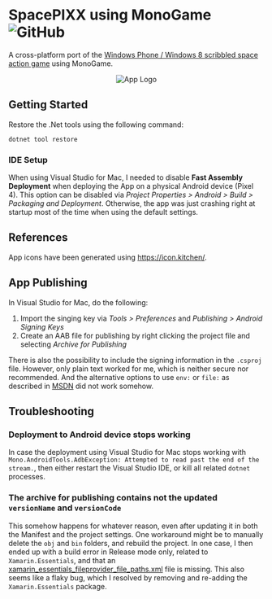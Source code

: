 # SpacePIXX using MonoGame ![GitHub](https://img.shields.io/github/license/b3nk4n/spacepixx-monogame)

A cross-platform port of the [Windows Phone / Windows 8 scribbled space action game](https://github.com/b3nk4n/spacepixx-game) using MonoGame.

<p align="center">
    <img alt="App Logo" src="assets/play_store_512.png">
</p>

## Getting Started

Restore the .Net tools using the following command:

```
dotnet tool restore
```

### IDE Setup

When using Visual Studio for Mac, I needed to disable **Fast Assembly Deployment** when deploying the App on a physical Android device (Pixel 4).
This option can be disabled via _Project Properties > Android > Build > Packaging and Deployment_. 
Otherwise, the app was just crashing right at startup most of the time when using the default settings.


## References

App icons have been generated using https://icon.kitchen/.

## App Publishing

In Visual Studio for Mac, do the following:

1. Import the singing key via _Tools > Preferences_ and _Publishing > Android Signing Keys_
2. Create an AAB file for publishing by right clicking the project file and selecting _Archive for Publishing_

There is also the possibility to include the signing information in the `.csproj` file. However, only plain text worked for me,
which is neither secure nor recommended. And the alternative options to use `env:` or `file:` as described in
[MSDN](https://learn.microsoft.com/en-us/xamarin/android/deploy-test/building-apps/build-properties#androidsigningkeypass)
did not work somehow.

## Troubleshooting

### Deployment to Android device stops working

In case the deployment using Visual Studio for Mac stops working with `Mono.AndroidTools.AdbException: Attempted to read past the end of the stream.`,
then either restart the Visual Studio IDE, or kill all related `dotnet` processes.

### The archive for publishing contains not the updated `versionName` and `versionCode`

This somehow happens for whatever reason, even after updating it in both the Manifest and the project settings.
One workaround might be to manually delete the `obj` and `bin` folders, and rebuild the project.
In one case, I then ended up with a build error in Release mode only, related to `Xamarin.Essentials`,
and that an [xamarin_essentials_fileprovider_file_paths.xml](https://github.com/xamarin/Essentials/blob/main/Xamarin.Essentials/Resources/xml/xamarin_essentials_fileprovider_file_paths.xml)
file is missing. This also seems like a flaky bug, which I resolved by removing and re-adding the `Xamarin.Essentials` package.
